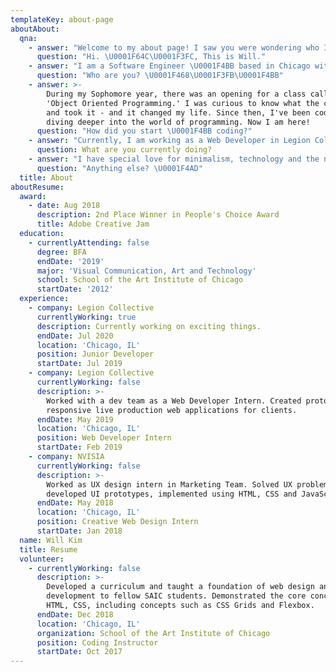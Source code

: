 ```yaml
---
templateKey: about-page
aboutAbout:
  qna:
    - answer: "Welcome to my about page! I saw you were wondering who I am. Well, let me introduce myself! \U0001F60A"
      question: "Hi. \U0001F64C\U0001F3FC, This is Will."
    - answer: "I am a Software Engineer \U0001F4BB based in Chicago with background in Art and Design \U0001F3A8. I attended School of the Art Institute of Chicago for my Bachelors degree \U0001F393"
      question: "Who are you? \U0001F468\U0001F3FB‍\U0001F4BB"
    - answer: >-
        During my Sophomore year, there was an opening for a class called
        'Object Oriented Programming.' I was curious to know what the class was
        and took it - and it changed my life. Since then, I've been coding and
        diving deeper into the world of programming. Now I am here!
      question: "How did you start \U0001F4BB coding?"
    - answer: "Currently, I am working as a Web Developer in Legion Collective, a design agency based in Chicago. I often wear many hats, using different tech stacks, such as HTML, CSS, JavaScript, PHP, React, etc... When I am home, I normally work on my side projects \U0001F579, build dev tools \U0001F6E0 or fun games \U0001F47E"
      question: What are you currently doing?
    - answer: "I have special love for minimalism, technology and the nature \U0001F331 Let's save the nature and make the \U0001F30E a better place. Plus, I love quotes too."
      question: "Anything else? \U0001F4AD"
  title: About
aboutResume:
  award:
    - date: Aug 2018
      description: 2nd Place Winner in People's Choice Award
      title: Adobe Creative Jam
  education:
    - currentlyAttending: false
      degree: BFA
      endDate: '2019'
      major: 'Visual Communication, Art and Technology'
      school: School of the Art Institute of Chicago
      startDate: '2012'
  experience:
    - company: Legion Collective
      currentlyWorking: true
      description: Currently working on exciting things.
      endDate: Jul 2020
      location: 'Chicago, IL'
      position: Junior Developer
      startDate: Jul 2019
    - company: Legion Collective
      currentlyWorking: false
      description: >-
        Worked with a dev team as a Web Developer Intern. Created prototypes and
        responsive live production web applications for clients.
      endDate: May 2019
      location: 'Chicago, IL'
      position: Web Developer Intern
      startDate: Feb 2019
    - company: NVISIA
      currentlyWorking: false
      description: >-
        Worked as UX design intern in Marketing Team. Solved UX problems,
        developed UI prototypes, implemented using HTML, CSS and JavaScript.
      endDate: May 2018
      location: 'Chicago, IL'
      position: Creative Web Design Intern
      startDate: Jan 2018
  name: Will Kim
  title: Resume
  volunteer:
    - currentlyWorking: false
      description: >-
        Developed a curriculum and taught a foundation of web design and web
        development to fellow SAIC students. Demonstrated the core concept of
        HTML, CSS, including concepts such as CSS Grids and Flexbox.
      endDate: Dec 2018
      location: 'Chicago, IL'
      organization: School of the Art Institute of Chicago
      position: Coding Instructor
      startDate: Oct 2017
---
```


